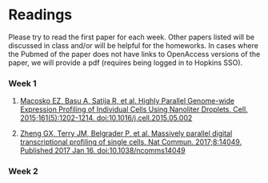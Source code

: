# Readings

Please try to read the first paper for each week. Other papers listed will be discussed in class and/or will be helpful for the homeworks. In cases where the Pubmed of the paper does not have links to OpenAccess versions of the paper, we will provide a pdf (requires being logged in to Hopkins SSO).

### Week 1

1. [Macosko EZ, Basu A, Satija R, et al. Highly Parallel Genome-wide Expression Profiling of Individual Cells Using Nanoliter Droplets. Cell. 2015;161(5):1202-1214. doi:10.1016/j.cell.2015.05.002](https://pubmed.ncbi.nlm.nih.gov/26000488/)

2. [Zheng GX, Terry JM, Belgrader P, et al. Massively parallel digital transcriptional profiling of single cells. Nat Commun. 2017;8:14049. Published 2017 Jan 16. doi:10.1038/ncomms14049](https://pubmed.ncbi.nlm.nih.gov/28091601/)

### Week 2



